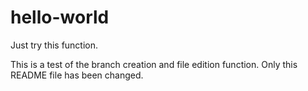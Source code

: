 # hello-world
Just try this function.

This is a test of the branch creation and file edition function.
Only this README file has been changed.
